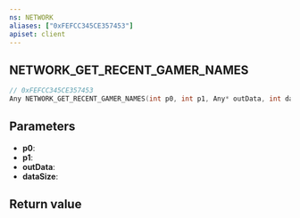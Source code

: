 ```yaml
---
ns: NETWORK
aliases: ["0xFEFCC345CE357453"]
apiset: client
---
```

## NETWORK_GET_RECENT_GAMER_NAMES

```c
// 0xFEFCC345CE357453
Any NETWORK_GET_RECENT_GAMER_NAMES(int p0, int p1, Any* outData, int dataSize);
```


## Parameters
* **p0**:
* **p1**:
* **outData**:
* **dataSize**:

## Return value